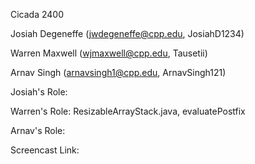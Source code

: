 Cicada 2400

Josiah Degeneffe (jwdegeneffe@cpp.edu, JosiahD1234)

Warren Maxwell (wjmaxwell@cpp.edu, Tausetii)

Arnav Singh (arnavsingh1@cpp.edu, ArnavSingh121)

Josiah's Role: 

Warren's Role: ResizableArrayStack.java, evaluatePostfix

Arnav's Role: 

Screencast Link: 
